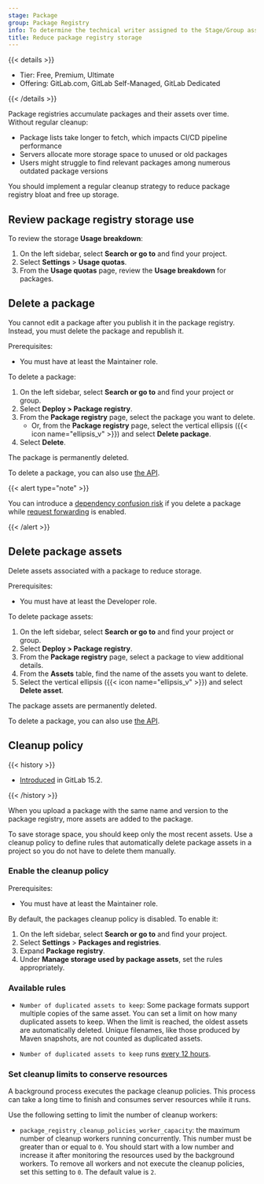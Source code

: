 ```yaml
---
stage: Package
group: Package Registry
info: To determine the technical writer assigned to the Stage/Group associated with this page, see https://handbook.gitlab.com/handbook/product/ux/technical-writing/#assignments
title: Reduce package registry storage
---
```


{{< details >}}

- Tier: Free, Premium, Ultimate
- Offering: GitLab.com, GitLab Self-Managed, GitLab Dedicated

{{< /details >}}

Package registries accumulate packages and their assets over time. Without regular cleanup:

- Package lists take longer to fetch, which impacts CI/CD pipeline performance
- Servers allocate more storage space to unused or old packages
- Users might struggle to find relevant packages among numerous outdated package versions

You should implement a regular cleanup strategy to reduce package registry bloat and free up storage.

## Review package registry storage use

To review the storage **Usage breakdown**:

1. On the left sidebar, select **Search or go to** and find your project.
1. Select **Settings** > **Usage quotas**.
1. From the **Usage quotas** page, review the **Usage breakdown** for packages.

## Delete a package

You cannot edit a package after you publish it in the package registry. Instead, you
must delete the package and republish it.

Prerequisites:

- You must have at least the Maintainer role.

To delete a package:

1. On the left sidebar, select **Search or go to** and find your project or group.
1. Select **Deploy > Package registry**.
1. From the **Package registry** page, select the package you want to delete.
   - Or, from the **Package registry** page,
   select the vertical ellipsis ({{< icon name="ellipsis_v" >}})
   and select **Delete package**.
1. Select **Delete**.

The package is permanently deleted.

To delete a package, you can also use [the API](../../../api/packages.md#delete-a-project-package).

{{< alert type="note" >}}

You can introduce a [dependency confusion risk](supported_functionality.md#deleting-packages)
if you delete a package while
[request forwarding](supported_functionality.md#forwarding-requests) is enabled.

{{< /alert >}}

## Delete package assets

Delete assets associated with a package to reduce storage.

Prerequisites:

- You must have at least the Developer role.

To delete package assets:

1. On the left sidebar, select **Search or go to** and find your project or group.
1. Select **Deploy > Package registry**.
1. From the **Package registry** page, select a package to view additional details.
1. From the **Assets** table, find the name of the assets you want to delete.
1. Select the vertical ellipsis ({{< icon name="ellipsis_v" >}}) and select **Delete asset**.

The package assets are permanently deleted.

To delete a package, you can also use [the API](../../../api/packages.md#delete-a-package-file).

## Cleanup policy

{{< history >}}

- [Introduced](https://gitlab.com/gitlab-org/gitlab/-/issues/346153) in GitLab 15.2.

{{< /history >}}

When you upload a package with the same name and version to the package registry,
more assets are added to the package.

To save storage space, you should keep only the most recent assets. Use a cleanup policy
to define rules that automatically delete package assets in a project so you do not
have to delete them manually.

### Enable the cleanup policy

Prerequisites:

- You must have at least the Maintainer role.

By default, the packages cleanup policy is disabled. To enable it:

1. On the left sidebar, select **Search or go to** and find your project.
1. Select **Settings** > **Packages and registries**.
1. Expand **Package registry**.
1. Under **Manage storage used by package assets**, set the rules appropriately.

### Available rules

- `Number of duplicated assets to keep`: Some package formats support multiple copies of the same asset.
You can set a limit on how many duplicated assets to keep.
When the limit is reached, the oldest assets are automatically deleted.
Unique filenames, like those produced by Maven snapshots, are not counted as duplicated assets.

- `Number of duplicated assets to keep` runs [every 12 hours](https://gitlab.com/gitlab-org/gitlab/-/blob/master/app/models/packages/cleanup/policy.rb).

### Set cleanup limits to conserve resources

A background process executes the package cleanup policies. This process can take a long time to finish and consumes
server resources while it runs.

Use the following setting to limit the number of cleanup workers:

- `package_registry_cleanup_policies_worker_capacity`: the maximum number of cleanup workers running concurrently.
  This number must be greater than or equal to `0`.
  You should start with a low number and increase it after monitoring the resources used by the background workers.
  To remove all workers and not execute the cleanup policies, set this setting to `0`. The default value is `2`.
